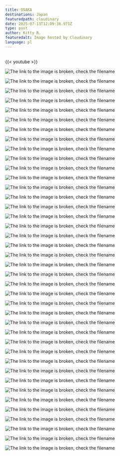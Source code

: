 ```yaml
---
title: OSAKA
destinations: Japan
featuredpath: cloudinary
date: 2025-07-13T12:09:38.971Z
type: post
author: Kitty R.
featuredalt: Image hosted by Cloudinary
language: pl
---
```

<!--StartFragment-->

\
{{< youtube >}}

![The link to the image is broken, check the filename](https://res.cloudinary.com/dkdpqgjhi/image/upload/c_scale,w_600/20250504_154852_oy5cni)

![The link to the image is broken, check the filename](https://res.cloudinary.com/dkdpqgjhi/image/upload/c_scale,w_600/20250505_122558_cagagw)

![The link to the image is broken, check the filename](https://res.cloudinary.com/dkdpqgjhi/image/upload/c_scale,w_600/20250505_122601_a5avcd)

![The link to the image is broken, check the filename](https://res.cloudinary.com/dkdpqgjhi/image/upload/c_scale,w_600/20250505_131017_m7zpss)

![The link to the image is broken, check the filename](https://res.cloudinary.com/dkdpqgjhi/image/upload/c_scale,w_600/20250504_211332_keceqa)

![The link to the image is broken, check the filename](https://res.cloudinary.com/dkdpqgjhi/image/upload/c_scale,w_600/20250504_183454_cr1rvz)

![The link to the image is broken, check the filename](https://res.cloudinary.com/dkdpqgjhi/image/upload/c_scale,w_600/20250504_154834_nxq8hi)

![The link to the image is broken, check the filename](https://res.cloudinary.com/dkdpqgjhi/image/upload/c_scale,w_600/20250504_152130_bduwm2)

![The link to the image is broken, check the filename](https://res.cloudinary.com/dkdpqgjhi/image/upload/c_scale,w_600/20250504_151801_dezkja)

![The link to the image is broken, check the filename](https://res.cloudinary.com/dkdpqgjhi/image/upload/c_scale,w_600/20250504_144646_wbax1g)

![The link to the image is broken, check the filename](https://res.cloudinary.com/dkdpqgjhi/image/upload/c_scale,w_600/20250503_174801_mumdpq)

![The link to the image is broken, check the filename](https://res.cloudinary.com/dkdpqgjhi/image/upload/c_scale,w_600/20250503_175404_cnftkx)

![The link to the image is broken, check the filename](https://res.cloudinary.com/dkdpqgjhi/image/upload/c_scale,w_600/20250504_144650_b57ohl)

![The link to the image is broken, check the filename](https://res.cloudinary.com/dkdpqgjhi/image/upload/c_scale,w_600/20250503_174707_wfxo6j)

![The link to the image is broken, check the filename](https://res.cloudinary.com/dkdpqgjhi/image/upload/c_scale,w_600/20250503_163454_0_yrc1kn)

![The link to the image is broken, check the filename](https://res.cloudinary.com/dkdpqgjhi/image/upload/c_scale,w_600/20250503_174122_prxppw)

![The link to the image is broken, check the filename](https://res.cloudinary.com/dkdpqgjhi/image/upload/c_scale,w_600/20250503_161008_fzwqpa)

![The link to the image is broken, check the filename](https://res.cloudinary.com/dkdpqgjhi/image/upload/c_scale,w_600/20250503_143148_fbvhna)

![The link to the image is broken, check the filename](https://res.cloudinary.com/dkdpqgjhi/image/upload/c_scale,w_600/20250502_183346_gqdvls)

![The link to the image is broken, check the filename](https://res.cloudinary.com/dkdpqgjhi/image/upload/c_scale,w_600/20250502_183107_zqdb6q)

![The link to the image is broken, check the filename](https://res.cloudinary.com/dkdpqgjhi/image/upload/c_scale,w_600/20250502_155222_pwklhn)

![The link to the image is broken, check the filename](https://res.cloudinary.com/dkdpqgjhi/image/upload/c_scale,w_600/20250502_151742_h3hzxr)

![The link to the image is broken, check the filename](https://res.cloudinary.com/dkdpqgjhi/image/upload/c_scale,w_600/20250502_152940_qiay7u)

![The link to the image is broken, check the filename](https://res.cloudinary.com/dkdpqgjhi/image/upload/c_scale,w_600/20250502_150614_dylql5)

![The link to the image is broken, check the filename](https://res.cloudinary.com/dkdpqgjhi/image/upload/c_scale,w_600/20250502_152936_vwyrwf)

![The link to the image is broken, check the filename](https://res.cloudinary.com/dkdpqgjhi/image/upload/c_scale,w_600/20250502_152936_vwyrwf)

![The link to the image is broken, check the filename](https://res.cloudinary.com/dkdpqgjhi/image/upload/c_scale,w_600/20250502_160627_gnejvo)

![The link to the image is broken, check the filename](https://res.cloudinary.com/dkdpqgjhi/image/upload/c_scale,w_600/20250502_144954_ryhfak)

![The link to the image is broken, check the filename](https://res.cloudinary.com/dkdpqgjhi/image/upload/c_scale,w_600/20250502_140946_q57unb)

![The link to the image is broken, check the filename](https://res.cloudinary.com/dkdpqgjhi/image/upload/c_scale,w_600/20250502_132433_jmg44f)

![The link to the image is broken, check the filename](https://res.cloudinary.com/dkdpqgjhi/image/upload/c_scale,w_600/20250502_131809_fqjf1q)

![The link to the image is broken, check the filename](https://res.cloudinary.com/dkdpqgjhi/image/upload/c_scale,w_600/20250502_155310_uiycod)

![The link to the image is broken, check the filename](https://res.cloudinary.com/dkdpqgjhi/image/upload/c_scale,w_600/20250502_132547_apej8c)

![The link to the image is broken, check the filename](https://res.cloudinary.com/dkdpqgjhi/image/upload/c_scale,w_600/20250502_133158_lwk6bi)

![The link to the image is broken, check the filename](https://res.cloudinary.com/dkdpqgjhi/image/upload/c_scale,w_600/20250501_125808_gn0bn3)

![The link to the image is broken, check the filename](https://res.cloudinary.com/dkdpqgjhi/image/upload/c_scale,w_600/20250502_131354_hrtzey)

![The link to the image is broken, check the filename](https://res.cloudinary.com/dkdpqgjhi/image/upload/c_scale,w_600/20250502_131054_l0yjst)

![The link to the image is broken, check the filename](https://res.cloudinary.com/dkdpqgjhi/image/upload/c_scale,w_600/20250430_150717_wnqvgs)

![The link to the image is broken, check the filename](https://res.cloudinary.com/dkdpqgjhi/image/upload/c_scale,w_600/20250430_140133_ze0ub5)

![The link to the image is broken, check the filename](https://res.cloudinary.com/dkdpqgjhi/image/upload/c_scale,w_600/20250501_202928_u3jjlw)

<!--EndFragment-->

<!--EndFragment-->
